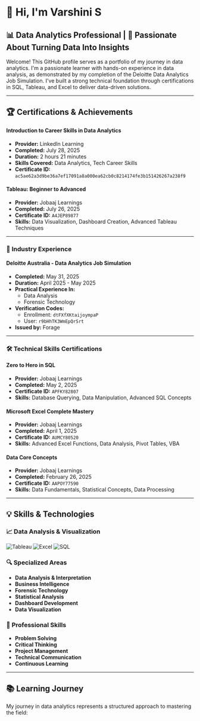 # 👋 Hi, I'm Varshini S

## 📊 Data Analytics Professional | 🎯 Passionate About Turning Data Into Insights

Welcome! This GitHub profile serves as a portfolio of my journey in data analytics. I'm a passionate learner with hands-on experience in data analysis, as demonstrated by my completion of the Deloitte Data Analytics Job Simulation. I've built a strong technical foundation through certifications in SQL, Tableau, and Excel to deliver data-driven solutions.


---

## 🏆 Certifications & Achievements

#### **Introduction to Career Skills in Data Analytics**
- **Provider:** LinkedIn Learning
- **Completed:** July 28, 2025
- **Duration:** 2 hours 21 minutes
- **Skills Covered:** Data Analytics, Tech Career Skills
- **Certificate ID:** `ac5ae62a3d9be36a7ef17091a8a000ea62cb0c8214174fe3b151426267a238f9`

#### **Tableau: Beginner to Advanced**
- **Provider:** Jobaaj Learnings
- **Completed:** July 26, 2025
- **Certificate ID:** `A4JEP89877` 
- **Skills:** Data Visualization, Dashboard Creation, Advanced Tableau Techniques

---

### 💼 **Industry Experience**

#### **Deloitte Australia - Data Analytics Job Simulation**
- **Completed:** May 31, 2025
- **Duration:** April 2025 - May 2025
- **Practical Experience In:**
  - Data Analysis
  - Forensic Technology
- **Verification Codes:** 
  - Enrollment: `dtFXfXKtaijoympaP` 
  - User: `r9bHhTK3WmEpQrSrt` 
- **Issued by:** Forage

---

### 🛠️ **Technical Skills Certifications**

#### **Zero to Hero in SQL**
- **Provider:** Jobaaj Learnings
- **Completed:** May 2, 2025
- **Certificate ID:** `APFKY82807` 
- **Skills:** Database Querying, Data Manipulation, Advanced SQL Concepts

#### **Microsoft Excel Complete Mastery**
- **Provider:** Jobaaj Learnings
- **Completed:** April 1, 2025
- **Certificate ID:** `AUMCY80520` 
- **Skills:** Advanced Excel Functions, Data Analysis, Pivot Tables, VBA

#### **Data Core Concepts**
- **Provider:** Jobaaj Learnings
- **Completed:** February 26, 2025
- **Certificate ID:** `AAPOY77590`
- **Skills:** Data Fundamentals, Statistical Concepts, Data Processing

---

## 💡 Skills & Technologies

### 📈 **Data Analysis & Visualization**
![Tableau](https://img.shields.io/badge/Tableau-E97627?style=for-the-badge&logo=tableau&logoColor=white)
![Excel](https://img.shields.io/badge/Microsoft_Excel-217346?style=for-the-badge&logo=microsoft-excel&logoColor=white)
![SQL](https://img.shields.io/badge/SQL-4479A1?style=for-the-badge&logo=mysql&logoColor=white)

### 🔍 **Specialized Areas**
- **Data Analysis & Interpretation**
- **Business Intelligence**
- **Forensic Technology**
- **Statistical Analysis**
- **Dashboard Development**
- **Data Visualization**

### 🎯 **Professional Skills**
- **Problem Solving**
- **Critical Thinking**
- **Project Management**
- **Technical Communication**
- **Continuous Learning**

---

## 📚 Learning Journey

My journey in data analytics represents a structured approach to mastering the field:
